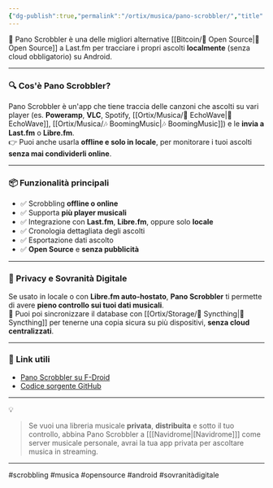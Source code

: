 ```yaml
---
{"dg-publish":true,"permalink":"/ortix/musica/pano-scrobbler/","title":"Pano Scrobbler – Scrobbling musicale locale e privato","tags":["musica","scrobbling","open-source","privacy","android","syncthing"]}
---
```



🎵 Pano Scrobbler è una delle migliori alternative [[Bitcoin/🧬 Open Source\|🧬 Open Source]] a Last.fm per tracciare i propri ascolti **localmente** (senza cloud obbligatorio) su Android.

---

### 🔍 Cos'è Pano Scrobbler?

Pano Scrobbler è un'app che tiene traccia delle canzoni che ascolti su vari player (es. **Poweramp**, **VLC**, Spotify, [[Ortix/Musica/🎵 EchoWave\|🎵 EchoWave]], [[Ortix/Musica/🎶 BoomingMusic\|🎶 BoomingMusic]]) e le **invia a Last.fm** o **Libre.fm**.  
👉 Puoi anche usarla **offline e solo in locale**, per monitorare i tuoi ascolti **senza mai condividerli online**.

---

### 📦 Funzionalità principali

- ✅ Scrobbling **offline o online**
- ✅ Supporta **più player musicali**
- ✅ Integrazione con **Last.fm**, **Libre.fm**, oppure solo **locale**
- ✅ Cronologia dettagliata degli ascolti
- ✅ Esportazione dati ascolto
- ✅ **Open Source** e **senza pubblicità**

---

### 🔐 Privacy e Sovranità Digitale

Se usato in locale o con **Libre.fm auto-hostato**, **Pano Scrobbler** ti permette di avere **pieno controllo sui tuoi dati musicali**.  
📁 Puoi poi sincronizzare il database con [[Ortix/Storage/🔄 Syncthing\|🔄 Syncthing]] per tenerne una copia sicura su più dispositivi, **senza cloud centralizzati**.

---

### 🔗 Link utili

- [Pano Scrobbler su F-Droid](https://f-droid.org/packages/com.arn.scrobble/)
- [Codice sorgente GitHub](https://github.com/kawaiiDango/Pano-Scrobbler)

---

💡 
> Se vuoi una libreria musicale **privata**, **distribuita** e sotto il tuo controllo, abbina Pano Scrobbler a [[[Navidrome\|[Navidrome]]] come server musicale personale, avrai la tua app privata per ascoltare musica in streaming.

---

#scrobbling #musica #opensource #android #sovranitàdigitale